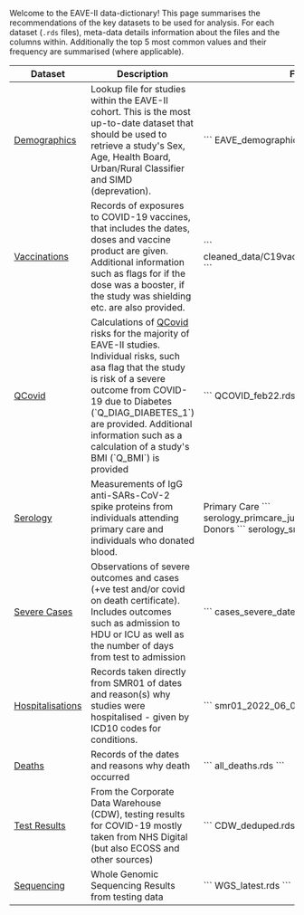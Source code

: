 <style> 
.md-sidebar--secondary { display: none !important; } 
</style>

Welcome to the EAVE-II data-dictionary! This page summarises the recommendations of the key datasets to be used for analysis.
For each dataset (`.rds` files), meta-data details information about the files and the columns within. Additionally the top 5 most common values and their frequency are summarised (where applicable). 

<center>

<table>
	<thead>
		<tr>
			<th> Dataset </th>
            <th> Description </th>
			<th style="width:250px"> File(s) </th>
		</tr>
	</thead>
	<tbody>
		<tr>
			<td> <a class='md-button' href='demographics'> Demographics </a> </td>
			<td> Lookup file for studies within the EAVE-II cohort. This is the most up-to-date dataset that should be used to retrieve a study's Sex, Age, Health Board, Urban/Rural Classifier and SIMD (deprevation). </td>
			<td>
			```
			EAVE_demographics_SK.rds
			``` 
			</td>
		</tr>
		<tr>
			<td> <a class='md-button' href='vaccines'> Vaccinations</a> </td>
			<td> 
			Records of exposures to COVID-19 vaccines, that includes the dates, doses and vaccine product are given. Additional information such as flags for if the dose was a booster, if the study was shielding etc. are also provided. 
			</td>
			<td>
			```
			cleaned_data/C19vaccine_dvprod_cleaned.rds
			```
			</td>
		</tr>
		<tr>
			<td> <a class='md-button' href='qcovid'> QCovid </a> </td>
			<td> 
			Calculations of <a href='https://qcovid.org/'> QCovid </a> risks for the majority of EAVE-II studies. Individual risks, such asa flag that the study is risk of a severe outcome from COVID-19 due to Diabetes (`Q_DIAG_DIABETES_1`) are provided. Additional information such as a calculation of a study's BMI (`Q_BMI`) is provided
			</td>
			<td>
			```
			 QCOVID_feb22.rds
			```
			</td>
		</tr>
		<tr>
			<td> <a class='md-button' href='serology'> Serology </a> </td>
			<td> 
			Measurements of IgG anti-SARs-CoV-2 spike proteins from individuals attending primary care and individuals who donated blood.
			</td>
			<td>
			Primary Care
			```
			serology_primcare_july22_v3.rds
			```
			Blood Donors
			```
			serology_snbts_july22_v3.rds
			```
			</td>
		</tr>
		<tr>
			<td> <a class='md-button' href='severe-cases'>Severe Cases </a> </td>
			<td> 
			Observations of severe outcomes and cases (+ve test and/or covid on death certificate). Includes outcomes such as admission to HDU or ICU as well as the number of days from test to admission 
			</td>
			<td>
			```
			cases_severe_dates.rds
			```
			</td>
		</tr>
		<tr>
			<td> <a class='md-button' href='hospitalisations'> Hospitalisations </a> </td>
			<td> 
			Records taken directly from SMR01 of dates and reason(s) why studies were hospitalised - given by ICD10 codes for conditions.
			</td>
			<td>
			```
			smr01_2022_06_06.rds
			```
			</td>
		</tr>
		<tr>
			<td> <a class='md-button' href='deaths'> Deaths </a> </td>
			<td> 
			Records of the dates and reasons why death occurred 
			</td>
			<td>
			```
			all_deaths.rds
			```
			</td>
		</tr>
		<tr>
			<td> <a class='md-button' href='testing'> Test Results </a> </td>
			<td> 
				From the Corporate Data Warehouse (CDW), testing results for COVID-19 mostly taken from NHS Digital (but also ECOSS and other sources)
			</td>
			<td>
			```
			CDW_deduped.rds
			```
			</td>
		</tr>
		<tr>
			<td> <a class='md-button' href='sequencing'> Sequencing</a> </td>
			<td> 
			Whole Genomic Sequencing Results from testing data
			</td>
			<td>
			```
			WGS_latest.rds
			```
			</td>
		</tr>
	</tbody>
</table>




</center>
